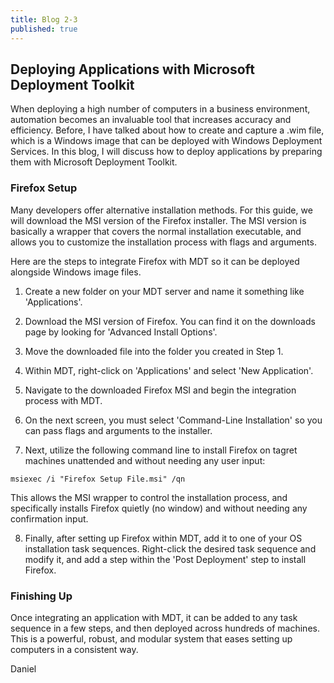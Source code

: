 ```yaml
---
title: Blog 2-3
published: true
---
```


## Deploying Applications with Microsoft Deployment Toolkit

When deploying a high number of computers in a business environment, automation becomes an invaluable tool that increases accuracy and efficiency. Before, I have talked about how to create and capture a .wim file, which is a Windows image that can be deployed with Windows Deployment Services. In this blog, I will discuss how to deploy applications by preparing them with Microsoft Deployment Toolkit.

### Firefox Setup

Many developers offer alternative installation methods. For this guide, we will download the MSI version of the Firefox installer. The MSI version is basically a wrapper that covers the normal installation executable, and allows you to customize the installation process with flags and arguments.

Here are the steps to integrate Firefox with MDT so it can be deployed alongside Windows image files.

1. Create a new folder on your MDT server and name it something like 'Applications'.

2. Download the MSI version of Firefox. You can find it on the downloads page by looking for 'Advanced Install Options'.

3. Move the downloaded file into the folder you created in Step 1.

4. Within MDT, right-click on 'Applications' and select 'New Application'.

5. Navigate to the downloaded Firefox MSI and begin the integration process with MDT.

6. On the next screen, you must select 'Command-Line Installation' so you can pass flags and arguments to the installer.

7. Next, utilize the following command line to install Firefox on tagret machines unattended and without needing any user input:

```
msiexec /i "Firefox Setup File.msi" /qn
```

This allows the MSI wrapper to control the installation process, and specifically installs Firefox quietly (no window) and without needing any confirmation input.

8. Finally, after setting up Firefox within MDT, add it to one of your OS installation task sequences. Right-click the desired task sequence and modify it, and add a step within the 'Post Deployment' step to install Firefox.

### Finishing Up

Once integrating an application with MDT, it can be added to any task sequence in a few steps, and then deployed across hundreds of machines. This is a powerful, robust, and modular system that eases setting up computers in a consistent way.

Daniel